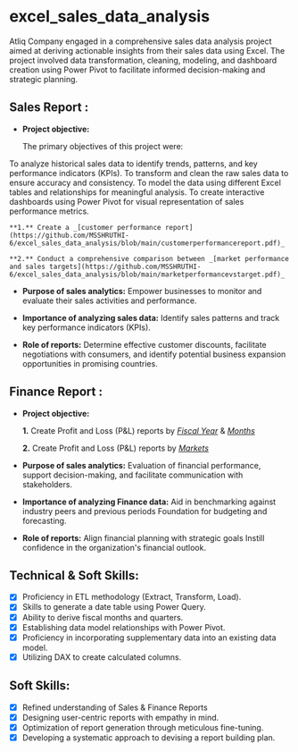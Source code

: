 # excel_sales_data_analysis
Atliq Company engaged in a comprehensive sales data analysis project aimed at deriving actionable insights from their sales data using Excel. The project involved data transformation, cleaning, modeling, and dashboard creation using Power Pivot to facilitate informed decision-making and strategic planning.
## Sales Report :


- **Project objective:** 

     The primary objectives of this project were:

To analyze historical sales data to identify trends, patterns, and key performance indicators (KPIs).
To transform and clean the raw sales data to ensure accuracy and consistency.
To model the data using different Excel tables and relationships for meaningful analysis.
To create interactive dashboards using Power Pivot for visual representation of sales performance metrics.


    **1.** Create a _[customer performance report](https://github.com/MSSHRUTHI-6/excel_sales_data_analysis/blob/main/customerperformancereport.pdf)_ 

    **2.** Conduct a comprehensive comparison between _[market performance and sales targets](https://github.com/MSSHRUTHI-6/excel_sales_data_analysis/blob/main/marketperformancevstarget.pdf)_

- **Purpose of sales analytics:** Empower businesses to monitor and evaluate their sales activities and performance.

- **Importance of analyzing sales data:** Identify sales patterns and track key performance indicators (KPIs).

- **Role of reports:** Determine effective customer discounts, facilitate negotiations with consumers, and identify potential business expansion opportunities in promising countries.


## Finance Report :

- **Project objective:** 

    **1.** Create Profit and Loss (P&L) reports by _[Fiscal Year](https://github.com/MSSHRUTHI-6/excel_sales_data_analysis/blob/main/quarterlyreport.pdf)_ & _[Months](https://github.com/MSSHRUTHI-6/excel_sales_data_analysis/blob/main/pnlbyfiscalyear.pdf)_ 

   **2.** Create Profit and Loss (P&L) reports by _[Markets](https://github.com/MSSHRUTHI-6/excel_sales_data_analysis/blob/main/pnlmarket.pdf)_

- **Purpose of sales analytics:** Evaluation of financial performance, support decision-making, and facilitate communication with stakeholders.

- **Importance of analyzing Finance data:** Aid in benchmarking against industry peers and previous periods Foundation for budgeting and forecasting.

- **Role of reports:** Align financial planning with strategic goals Instill confidence in the organization's financial outlook.


## Technical & Soft Skills:
- [x]	Proficiency in ETL methodology (Extract, Transform, Load).
- [x]	Skills to generate a date table using Power Query.
- [x]	Ability to derive fiscal months and quarters.
- [x]	Establishing data model relationships with Power Pivot.
- [x]	Proficiency in incorporating supplementary data into an existing data model.
- [x]	Utilizing DAX to create calculated columns.

## Soft Skills:
- [x]	Refined understanding of Sales & Finance Reports
- [x]	Designing user-centric reports with empathy in mind.
- [x]	Optimization of report generation through meticulous fine-tuning.
- [x]	Developing a systematic approach to devising a report building plan.
